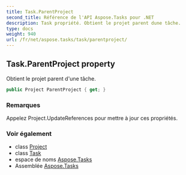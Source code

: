```yaml
---
title: Task.ParentProject
second_title: Référence de l'API Aspose.Tasks pour .NET
description: Task propriété. Obtient le projet parent dune tâche.
type: docs
weight: 940
url: /fr/net/aspose.tasks/task/parentproject/
---
```

## Task.ParentProject property

Obtient le projet parent d'une tâche.

```csharp
public Project ParentProject { get; }
```

### Remarques

Appelez Project.UpdateReferences pour mettre à jour ces propriétés.

### Voir également

* class [Project](../../project/)
* class [Task](../)
* espace de noms [Aspose.Tasks](../../task/)
* Assemblée [Aspose.Tasks](../../../)


